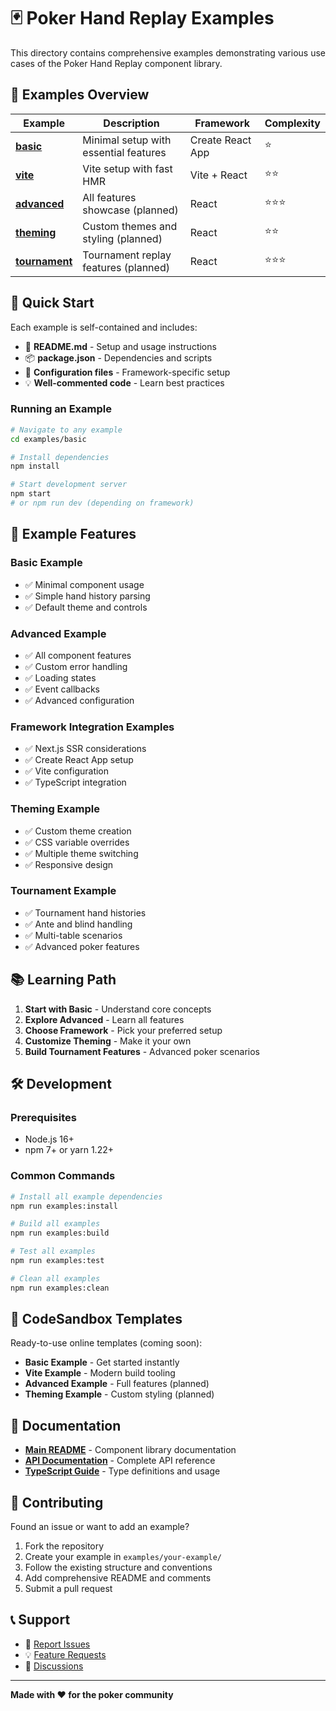 # 🃏 Poker Hand Replay Examples

This directory contains comprehensive examples demonstrating various use cases
of the Poker Hand Replay component library.

## 📁 Examples Overview

| Example                         | Description                           | Framework        | Complexity |
| ------------------------------- | ------------------------------------- | ---------------- | ---------- |
| [**basic**](./basic/)           | Minimal setup with essential features | Create React App | ⭐         |
| [**vite**](./vite/)             | Vite setup with fast HMR              | Vite + React     | ⭐⭐       |
| [**advanced**](./advanced/)     | All features showcase (planned)       | React            | ⭐⭐⭐     |
| [**theming**](./theming/)       | Custom themes and styling (planned)   | React            | ⭐⭐       |
| [**tournament**](./tournament/) | Tournament replay features (planned)  | React            | ⭐⭐⭐     |

## 🚀 Quick Start

Each example is self-contained and includes:

- 📄 **README.md** - Setup and usage instructions
- 📦 **package.json** - Dependencies and scripts
- 🔧 **Configuration files** - Framework-specific setup
- 💡 **Well-commented code** - Learn best practices

### Running an Example

```bash
# Navigate to any example
cd examples/basic

# Install dependencies
npm install

# Start development server
npm start
# or npm run dev (depending on framework)
```

## 🎯 Example Features

### Basic Example

- ✅ Minimal component usage
- ✅ Simple hand history parsing
- ✅ Default theme and controls

### Advanced Example

- ✅ All component features
- ✅ Custom error handling
- ✅ Loading states
- ✅ Event callbacks
- ✅ Advanced configuration

### Framework Integration Examples

- ✅ Next.js SSR considerations
- ✅ Create React App setup
- ✅ Vite configuration
- ✅ TypeScript integration

### Theming Example

- ✅ Custom theme creation
- ✅ CSS variable overrides
- ✅ Multiple theme switching
- ✅ Responsive design

### Tournament Example

- ✅ Tournament hand histories
- ✅ Ante and blind handling
- ✅ Multi-table scenarios
- ✅ Advanced poker features

## 📚 Learning Path

1. **Start with Basic** - Understand core concepts
2. **Explore Advanced** - Learn all features
3. **Choose Framework** - Pick your preferred setup
4. **Customize Theming** - Make it your own
5. **Build Tournament Features** - Advanced poker scenarios

## 🛠️ Development

### Prerequisites

- Node.js 16+
- npm 7+ or yarn 1.22+

### Common Commands

```bash
# Install all example dependencies
npm run examples:install

# Build all examples
npm run examples:build

# Test all examples
npm run examples:test

# Clean all examples
npm run examples:clean
```

## 🔗 CodeSandbox Templates

Ready-to-use online templates (coming soon):

- **Basic Example** - Get started instantly
- **Vite Example** - Modern build tooling
- **Advanced Example** - Full features (planned)
- **Theming Example** - Custom styling (planned)

## 📖 Documentation

- [**Main README**](../README.md) - Component library documentation
- [**API Documentation**](../docs/api/) - Complete API reference
- [**TypeScript Guide**](../TYPESCRIPT.md) - Type definitions and usage

## 🤝 Contributing

Found an issue or want to add an example?

1. Fork the repository
2. Create your example in `examples/your-example/`
3. Follow the existing structure and conventions
4. Add comprehensive README and comments
5. Submit a pull request

## 📞 Support

- 🐛 [Report Issues](https://github.com/junichiro/poker-replayer/issues)
- 💡 [Feature Requests](https://github.com/junichiro/poker-replayer/issues)
- 💬 [Discussions](https://github.com/junichiro/poker-replayer/discussions)

---

**Made with ❤️ for the poker community**
